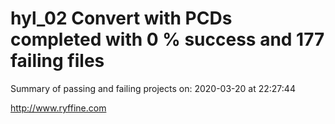 # hyl_02 Convert with PCDs completed with 0 % success and 177 failing files

Summary of passing and failing projects on: 2020-03-20 at 22:27:44

http://www.ryffine.com
